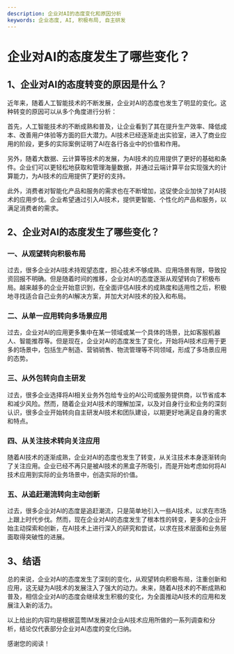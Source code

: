```yaml
---
description: 企业对AI的态度变化和原因分析
keywords: 企业态度, AI, 积极布局, 自主研发
---
```

# 企业对AI的态度发生了哪些变化？

## 1、企业对AI的态度转变的原因是什么？

近年来，随着人工智能技术的不断发展，企业对AI的态度也发生了明显的变化。这种转变的原因可以从多个角度进行分析：

首先，人工智能技术的不断成熟和普及，让企业看到了其在提升生产效率、降低成本、改善用户体验等方面的巨大潜力。AI技术已经逐渐走出实验室，进入了商业应用的阶段，更多的实际案例证明了AI在各行各业中的价值和作用。

另外，随着大数据、云计算等技术的发展，为AI技术的应用提供了更好的基础和条件。企业们可以更轻松地获取和管理海量数据，并通过云端计算平台实现强大的计算能力，为AI技术的应用提供了更好的支持。

此外，消费者对智能化产品和服务的需求也在不断增加，这促使企业加快了对AI技术的应用步伐。企业希望通过引入AI技术，提供更智能、个性化的产品和服务，以满足消费者的需求。

## 2、企业对AI的态度发生了哪些变化？

### 一、从观望转向积极布局

过去，很多企业对AI技术持观望态度，担心技术不够成熟、应用场景有限，导致投资回报不明确。但是随着时间的推移，企业对AI的态度逐渐从观望转向了积极布局。越来越多的企业开始意识到，在全面评估AI技术的成熟度和适用性之后，积极地寻找适合自己业务的AI解决方案，并加大对AI技术的投入和布局。

### 二、从单一应用转向多场景应用

过去，企业对AI的应用更多集中在某一领域或某一个具体的场景，比如客服机器人、智能推荐等。但是现在，企业对AI的态度发生了变化，开始将AI技术应用于更多的场景中，包括生产制造、营销销售、物流管理等不同领域，形成了多场景应用的态势。

### 三、从外包转向自主研发

过去，很多企业选择将AI相关业务外包给专业的AI公司或服务提供商，以节省成本和减少风险。然而，随着企业对AI技术的理解加深，以及对自身行业和业务的深刻认识，很多企业开始转向自主研发AI技术和团队建设，以期更好地满足自身的需求和特点。

### 四、从关注技术转向关注应用

随着AI技术的逐渐成熟，企业对AI的态度也发生了转变，从关注技术本身逐渐转向了关注应用。企业已经不再只是被AI技术的黑盒子所吸引，而是开始考虑如何将AI技术应用到实际的业务场景中，创造实际的价值。

### 五、从追赶潮流转向主动创新

过去，很多企业对AI的态度是追赶潮流，只是简单地引入一些AI技术，以求在市场上跟上时代步伐。然而，现在企业对AI的态度发生了根本性的转变，更多的企业开始主动探索和创新，在AI技术上进行深入的研究和尝试，以求在技术层面和业务层面取得突破性的进展。

## 3、结语

总的来说，企业对AI的态度发生了深刻的变化，从观望转向积极布局，注重创新和应用，这无疑为AI技术的发展注入了强大的动力。未来，随着AI技术的不断成熟和普及，相信企业对AI的态度会继续发生积极的变化，为全面推动AI技术的应用和发展注入新的活力。

以上给出的内容均是根据蓝莺IM发展对企业AI技术应用所做的一系列调查和分析，结论仅代表部分企业对AI态度的变化归纳。

感谢您的阅读！